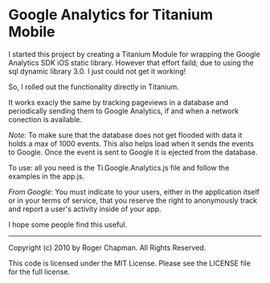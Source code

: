 # Google Analytics for Titanium Mobile


I started this project by creating a Titanium Module for wrapping the Google Analytics SDK iOS static library. However that effort faild; due to using the sql dynamic library 3.0. I just could not get it working!

So, I rolled out the functionality directly in Titanium.

It works exacly the same by tracking pageviews in a database and periodically sending them to Google Analytics, if and when a network conection is available.

*Note:* To make sure that the database does not get flooded with data it holds a max of 1000 events.
This also helps load when it sends the events to Google. Once the event is sent to Google it is ejected
from the database.

To use: all you need is the Ti.Google.Analytics.js file and follow the examples in the app.js.

*From Google*: You must indicate to your users, either in the application itself or in your 
terms of service, that you reserve the right to anonymously track and report a user's activity 
inside of your app.

I hope some people find this useful.


----------------------------------

Copyright (c) 2010 by Roger Chapman. All Rights Reserved.

This code is licensed under the MIT License. Please
see the LICENSE file for the full license.

